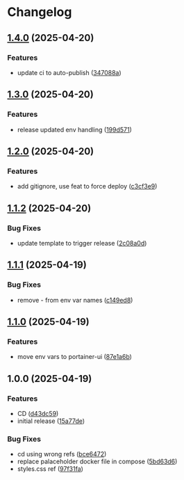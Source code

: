 # Changelog

## [1.4.0](https://github.com/EvanSchalton/portainer-homepage/compare/v1.3.0...v1.4.0) (2025-04-20)


### Features

* update ci to auto-publish ([347088a](https://github.com/EvanSchalton/portainer-homepage/commit/347088ae79e514fdb695694f958b8efce3f08b0c))

## [1.3.0](https://github.com/EvanSchalton/portainer-homepage/compare/v1.2.0...v1.3.0) (2025-04-20)


### Features

* release updated env handling ([199d571](https://github.com/EvanSchalton/portainer-homepage/commit/199d571fe571b11443d585211880d8060d5153ab))

## [1.2.0](https://github.com/EvanSchalton/portainer-homepage/compare/v1.1.2...v1.2.0) (2025-04-20)


### Features

* add gitignore, use feat to force deploy ([c3cf3e9](https://github.com/EvanSchalton/portainer-homepage/commit/c3cf3e953e7e60d7c95575513f18c0073212f245))

## [1.1.2](https://github.com/EvanSchalton/portainer-homepage/compare/v1.1.1...v1.1.2) (2025-04-20)


### Bug Fixes

* update template to trigger release ([2c08a0d](https://github.com/EvanSchalton/portainer-homepage/commit/2c08a0da1ad4caad142a57d3c7c3d5ac3f0131cd))

## [1.1.1](https://github.com/EvanSchalton/portainer-homepage/compare/v1.1.0...v1.1.1) (2025-04-19)


### Bug Fixes

* remove - from env var names ([c149ed8](https://github.com/EvanSchalton/portainer-homepage/commit/c149ed848f973509618df019e4745eb25ea1e6ad))

## [1.1.0](https://github.com/EvanSchalton/portainer-homepage/compare/v1.0.0...v1.1.0) (2025-04-19)


### Features

* move env vars to portainer-ui ([87e1a6b](https://github.com/EvanSchalton/portainer-homepage/commit/87e1a6b6dc87c5d950614a430812d7d43eb97a21))

## 1.0.0 (2025-04-19)


### Features

* CD ([d43dc59](https://github.com/EvanSchalton/portainer-homepage/commit/d43dc59a0aa90c24ddbab1eb41e5163f4bf1c13c))
* initial release ([15a77de](https://github.com/EvanSchalton/portainer-homepage/commit/15a77dee8ce338c00c6693a41adba26be45c2f9c))


### Bug Fixes

* cd using wrong refs ([bce6472](https://github.com/EvanSchalton/portainer-homepage/commit/bce64725a487af7f464b04bc931c61faeb33e46f))
* replace palaceholder docker file in compose ([5bd63d6](https://github.com/EvanSchalton/portainer-homepage/commit/5bd63d674fea9e8062ca8a0e50b1ff0372610d16))
* styles.css ref ([97f31fa](https://github.com/EvanSchalton/portainer-homepage/commit/97f31fa52cfa5b28b67866672dcebe0b10ba5c0b))
